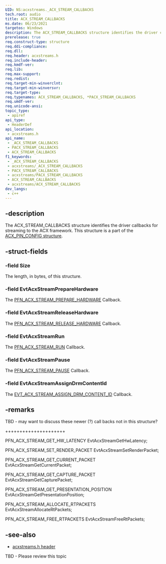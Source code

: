 ```yaml
---
UID: NS:acxstreams._ACX_STREAM_CALLBACKS
tech.root: audio
title: ACX_STREAM_CALLBACKS
ms.date: 06/23/2021
targetos: Windows
description: The ACX_STREAM_CALLBACKS structure identifies the driver callbacks for streaming to the ACX framework. 
prerelease: true
req.construct-type: structure
req.ddi-compliance: 
req.dll: 
req.header: acxstreams.h
req.include-header: 
req.kmdf-ver: 
req.lib: 
req.max-support: 
req.redist: 
req.target-min-winverclnt: 
req.target-min-winversvr: 
req.target-type: 
req.typenames: ACX_STREAM_CALLBACKS, *PACX_STREAM_CALLBACKS
req.umdf-ver: 
req.unicode-ansi: 
topic_type:
 - apiref
api_type:
 - HeaderDef
api_location:
 - acxstreams.h
api_name:
 - _ACX_STREAM_CALLBACKS
 - PACX_STREAM_CALLBACKS
 - ACX_STREAM_CALLBACKS
f1_keywords:
 - _ACX_STREAM_CALLBACKS
 - acxstreams/_ACX_STREAM_CALLBACKS
 - PACX_STREAM_CALLBACKS
 - acxstreams/PACX_STREAM_CALLBACKS
 - ACX_STREAM_CALLBACKS
 - acxstreams/ACX_STREAM_CALLBACKS
dev_langs:
 - c++
---
```


## -description

The ACX_STREAM_CALLBACKS structure identifies the driver callbacks for streaming to the ACX framework. This structure is a part of the [ACX_PIN_CONFIG structure](/windows-hardware/drivers/ddi/acxpin/ns-acxpin-acx_pin_config.md).

## -struct-fields

### -field Size

The length, in bytes, of this structure.

### -field EvtAcxStreamPrepareHardware

The [PFN_ACX_STREAM_PREPARE_HARDWARE](nc-acxstreams-evt_acx_stream_prepare_hardware.md) Callback.

### -field EvtAcxStreamReleaseHardware

The [PFN_ACX_STREAM_RELEASE_HARDWARE](nc-acxstreams-evt_acx_stream_release_hardware.md) Callback.

### -field EvtAcxStreamRun

The [PFN_ACX_STREAM_RUN](nc-acxstreams-evt_acx_stream_run.md) Callback.

### -field EvtAcxStreamPause

The [PFN_ACX_STREAM_PAUSE](nc-acxstreams-evt_acx_stream_pause.md) Callback.

### -field EvtAcxStreamAssignDrmContentId

The [EVT_ACX_STREAM_ASSIGN_DRM_CONTENT_ID](nc-acxstreams-evt_acx_stream_assign_drm_content_id.md) Callback.

## -remarks

TBD - may want to discuss these newer (?) call backs not in this structure?

+++++++++++++++++++++

PFN_ACX_STREAM_GET_HW_LATENCY  EvtAcxStreamGetHwLatency; 

PFN_ACX_STREAM_SET_RENDER_PACKET           EvtAcxStreamSetRenderPacket; 

PFN_ACX_STREAM_GET_CURRENT_PACKET          EvtAcxStreamGetCurrentPacket; 

PFN_ACX_STREAM_GET_CAPTURE_PACKET          EvtAcxStreamGetCapturePacket; 

PFN_ACX_STREAM_GET_PRESENTATION_POSITION   EvtAcxStreamGetPresentationPosition; 

PFN_ACX_STREAM_ALLOCATE_RTPACKETS          EvtAcxStreamAllocateRtPackets; 

PFN_ACX_STREAM_FREE_RTPACKETS  EvtAcxStreamFreeRtPackets; 

## -see-also

- [acxstreams.h header](index.md)

TBD - Please review this topic